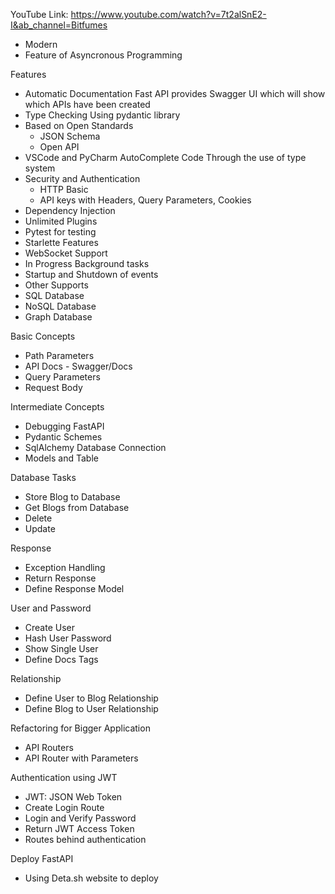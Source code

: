 YouTube Link: https://www.youtube.com/watch?v=7t2alSnE2-I&ab_channel=Bitfumes

- Modern
- Feature of Asyncronous Programming


Features
- Automatic Documentation
  Fast API provides Swagger UI which will show which APIs have been created
- Type Checking
  Using pydantic library
- Based on Open Standards
  - JSON Schema
  - Open API
- VSCode and PyCharm AutoComplete Code
  Through the use of type system
- Security and Authentication
  - HTTP Basic
  - API keys with Headers, Query Parameters, Cookies
- Dependency Injection
 - Unlimited Plugins
 - Pytest for testing
- Starlette Features
 - WebSocket Support
 - In Progress Background tasks
 - Startup and Shutdown of events
- Other Supports
 - SQL Database
 - NoSQL Database
 - Graph Database


Basic Concepts
- Path Parameters
- API Docs - Swagger/Docs
- Query Parameters
- Request Body

Intermediate Concepts
- Debugging FastAPI
- Pydantic Schemes
- SqlAlchemy Database Connection
- Models and Table

Database Tasks
- Store Blog to Database
- Get Blogs from Database
- Delete
- Update

Response
- Exception Handling
- Return Response
- Define Response Model

User and Password
- Create User
- Hash User Password
- Show Single User
- Define Docs Tags

Relationship
- Define User to Blog Relationship
- Define Blog to User Relationship

Refactoring for Bigger Application
- API Routers
- API Router with Parameters

Authentication using JWT
- JWT: JSON Web Token
- Create Login Route
- Login and Verify Password
- Return JWT Access Token
- Routes behind authentication

Deploy FastAPI
- Using Deta.sh website to deploy


